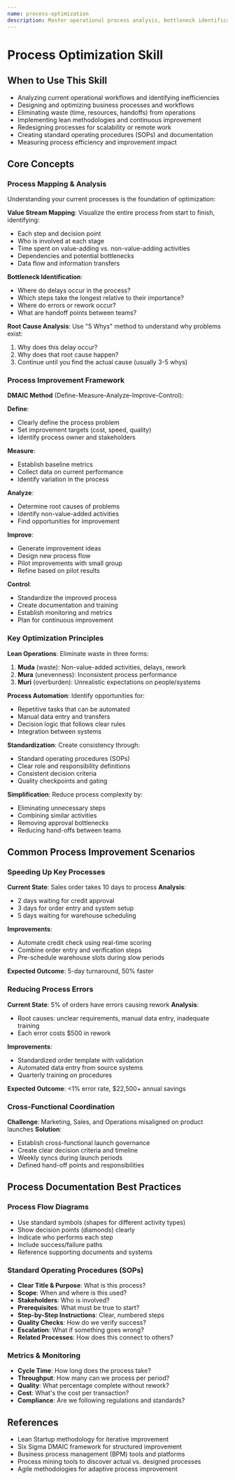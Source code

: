 ```yaml
---
name: process-optimization
description: Master operational process analysis, bottleneck identification, and efficiency improvements. Use when analyzing workflows, designing optimized processes, eliminating waste, or improving operational throughput.
---
```


# Process Optimization Skill

## When to Use This Skill

- Analyzing current operational workflows and identifying inefficiencies
- Designing and optimizing business processes and workflows
- Eliminating waste (time, resources, handoffs) from operations
- Implementing lean methodologies and continuous improvement
- Redesigning processes for scalability or remote work
- Creating standard operating procedures (SOPs) and documentation
- Measuring process efficiency and improvement impact

## Core Concepts

### Process Mapping & Analysis

Understanding your current processes is the foundation of optimization:

**Value Stream Mapping**: Visualize the entire process from start to finish, identifying:
- Each step and decision point
- Who is involved at each stage
- Time spent on value-adding vs. non-value-adding activities
- Dependencies and potential bottlenecks
- Data flow and information transfers

**Bottleneck Identification**:
- Where do delays occur in the process?
- Which steps take the longest relative to their importance?
- Where do errors or rework occur?
- What are handoff points between teams?

**Root Cause Analysis**: Use "5 Whys" method to understand why problems exist:
1. Why does this delay occur?
2. Why does that root cause happen?
3. Continue until you find the actual cause (usually 3-5 whys)

### Process Improvement Framework

**DMAIC Method** (Define-Measure-Analyze-Improve-Control):

**Define**:
- Clearly define the process problem
- Set improvement targets (cost, speed, quality)
- Identify process owner and stakeholders

**Measure**:
- Establish baseline metrics
- Collect data on current performance
- Identify variation in the process

**Analyze**:
- Determine root causes of problems
- Identify non-value-added activities
- Find opportunities for improvement

**Improve**:
- Generate improvement ideas
- Design new process flow
- Pilot improvements with small group
- Refine based on pilot results

**Control**:
- Standardize the improved process
- Create documentation and training
- Establish monitoring and metrics
- Plan for continuous improvement

### Key Optimization Principles

**Lean Operations**: Eliminate waste in three forms:
1. **Muda** (waste): Non-value-added activities, delays, rework
2. **Mura** (unevenness): Inconsistent process performance
3. **Muri** (overburden): Unrealistic expectations on people/systems

**Process Automation**: Identify opportunities for:
- Repetitive tasks that can be automated
- Manual data entry and transfers
- Decision logic that follows clear rules
- Integration between systems

**Standardization**: Create consistency through:
- Standard operating procedures (SOPs)
- Clear role and responsibility definitions
- Consistent decision criteria
- Quality checkpoints and gating

**Simplification**: Reduce process complexity by:
- Eliminating unnecessary steps
- Combining similar activities
- Removing approval bottlenecks
- Reducing hand-offs between teams

## Common Process Improvement Scenarios

### Speeding Up Key Processes

**Current State**: Sales order takes 10 days to process
**Analysis**:
- 2 days waiting for credit approval
- 3 days for order entry and system setup
- 5 days waiting for warehouse scheduling

**Improvements**:
- Automate credit check using real-time scoring
- Combine order entry and verification steps
- Pre-schedule warehouse slots during slow periods

**Expected Outcome**: 5-day turnaround, 50% faster

### Reducing Process Errors

**Current State**: 5% of orders have errors causing rework
**Analysis**:
- Root causes: unclear requirements, manual data entry, inadequate training
- Each error costs $500 in rework

**Improvements**:
- Standardized order template with validation
- Automated data entry from source systems
- Quarterly training on procedures

**Expected Outcome**: <1% error rate, $22,500+ annual savings

### Cross-Functional Coordination

**Challenge**: Marketing, Sales, and Operations misaligned on product launches
**Solution**:
- Establish cross-functional launch governance
- Create clear decision criteria and timeline
- Weekly syncs during launch periods
- Defined hand-off points and responsibilities

## Process Documentation Best Practices

### Process Flow Diagrams
- Use standard symbols (shapes for different activity types)
- Show decision points (diamonds) clearly
- Indicate who performs each step
- Include success/failure paths
- Reference supporting documents and systems

### Standard Operating Procedures (SOPs)
- **Clear Title & Purpose**: What is this process?
- **Scope**: When and where is this used?
- **Stakeholders**: Who is involved?
- **Prerequisites**: What must be true to start?
- **Step-by-Step Instructions**: Clear, numbered steps
- **Quality Checks**: How do we verify success?
- **Escalation**: What if something goes wrong?
- **Related Processes**: How does this connect to others?

### Metrics & Monitoring
- **Cycle Time**: How long does the process take?
- **Throughput**: How many can we process per period?
- **Quality**: What percentage complete without rework?
- **Cost**: What's the cost per transaction?
- **Compliance**: Are we following regulations and standards?

## References

- Lean Startup methodology for iterative improvement
- Six Sigma DMAIC framework for structured improvement
- Business process management (BPM) tools and platforms
- Process mining tools to discover actual vs. designed processes
- Agile methodologies for adaptive process improvement
